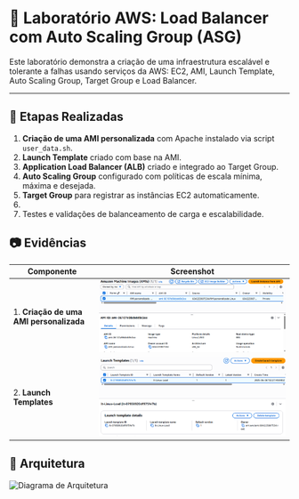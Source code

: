 # 🧪 Laboratório AWS: Load Balancer com Auto Scaling Group (ASG)

Este laboratório demonstra a criação de uma infraestrutura escalável e tolerante a falhas usando serviços da AWS: EC2, AMI, Launch Template, Auto Scaling Group, Target Group e Load Balancer.

---
## 🔧 Etapas Realizadas

1. **Criação de uma AMI personalizada** com Apache instalado via script `user_data.sh`.
2. **Launch Template** criado com base na AMI.
3. **Application Load Balancer (ALB)** criado e integrado ao Target Group.
4. **Auto Scaling Group** configurado com políticas de escala mínima, máxima e desejada.
5. **Target Group** para registrar as instâncias EC2 automaticamente.
6. 
7. Testes e validações de balanceamento de carga e escalabilidade.

## 📷 Evidências

| Componente | Screenshot |
|-----------|------------|
| 1. **Criação de uma AMI personalizada**| ![AMI](evidencias/AMI.png) |
| 2. **Launch Templates**  | ![AMI](evidencias/Launch.png) |

## 🧠 Arquitetura

![Diagrama de Arquitetura](arquitetura.png)
